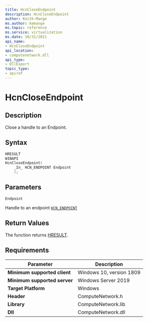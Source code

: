 ```yaml
---
title: HcnCloseEndpoint
description: HcnCloseEndpoint
author: Keith-Mange
ms.author: kemange
ms.topic: reference
ms.service: virtualization
ms.date: 10/31/2021
api_name:
- HcnCloseEndpoint
api_location:
- computenetwork.dll
api_type:
- DllExport
topic_type:
- apiref
---
```

# HcnCloseEndpoint

## Description

Close a handle to an Endpoint.

## Syntax

```cpp
HRESULT
WINAPI
HcnCloseEndpoint(
    _In_ HCN_ENDPOINT Endpoint
    );
```

## Parameters

`Endpoint`

Handle to an endpoint [`HCN_ENDPOINT`](./HCN_ENDPOINT.md)

## Return Values

The function returns [HRESULT](./HCNHResult.md).

## Requirements

|Parameter|Description|
|---|---|
| **Minimum supported client** | Windows 10, version 1809 |
| **Minimum supported server** | Windows Server 2019 |
| **Target Platform** | Windows |
| **Header** | ComputeNetwork.h |
| **Library** | ComputeNetwork.lib |
| **Dll** | ComputeNetwork.dll |

